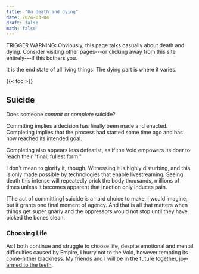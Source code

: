 ```yaml
---
title: "On death and dying"
date: 2024-03-04
draft: false
math: false
---
```


TRIGGER WARNING: Obviously, this page talks casually about death and
dying. Consider visiting other pages---or clicking away from this site
entirely---if this bothers you.

It is the end state of all living things. The dying part is where it
varies.

{{< toc >}}

## Suicide

Does someone *commit* or *complete* suicide?

Commtting implies a decision has finally been made and enacted.
Completing implies that the process had started some time ago and has
now reached its intended goal.

Completing also appears less defeatist, as if the Void empowers its doer
to reach their "final, fullest form."

I don't mean to glorify it, though. Witnessing it is highly disturbing,
and this is only made possible by technologies that enable
livestreaming. Seeing death this intense will repeatedly prick the body
thousands, millions of times unless it becomes apparent that inaction
only induces pain.

[The act of committing] suicide is a hard choice to make, I would
imagine, but it grants one final moment of agency. And that is all
that matters when things get super gnarly and the oppressors would not
stop until they have picked the bones clean.

### Choosing Life

As I both continue and struggle to choose life, despite emotional and
mental difficulties caused by Empire, I hurry not to the Void, however
tempting its come-hither blackness. My
[friends](/friendship) and I will be in the future together,
[joy-armed to the teeth](/revolution).
